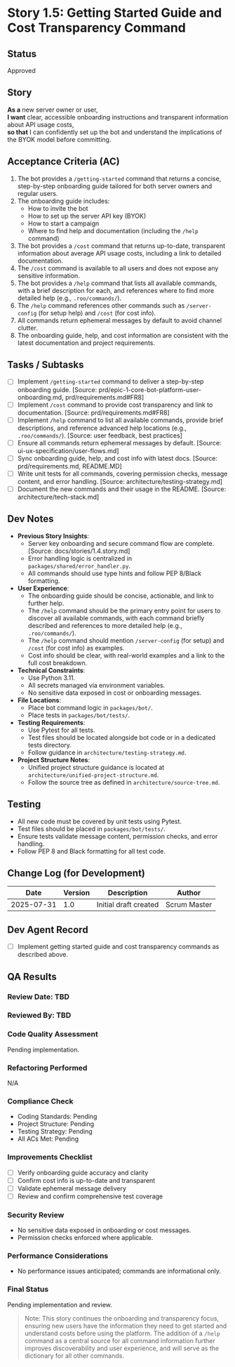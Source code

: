 # Story 1.5: Getting Started Guide and Cost Transparency Command

## Status
Approved

## Story
**As a** new server owner or user,  
**I want** clear, accessible onboarding instructions and transparent information about API usage costs,  
**so that** I can confidently set up the bot and understand the implications of the BYOK model before committing.

## Acceptance Criteria (AC)
1. The bot provides a `/getting-started` command that returns a concise, step-by-step onboarding guide tailored for both server owners and regular users.
2. The onboarding guide includes:
   - How to invite the bot
   - How to set up the server API key (BYOK)
   - How to start a campaign
   - Where to find help and documentation (including the `/help` command)
3. The bot provides a `/cost` command that returns up-to-date, transparent information about average API usage costs, including a link to detailed documentation.
4. The `/cost` command is available to all users and does not expose any sensitive information.
5. The bot provides a `/help` command that lists all available commands, with a brief description for each, and references where to find more detailed help (e.g., `.roo/commands/`).
6. The `/help` command references other commands such as `/server-config` (for setup help) and `/cost` (for cost info).
7. All commands return ephemeral messages by default to avoid channel clutter.
8. The onboarding guide, help, and cost information are consistent with the latest documentation and project requirements.

## Tasks / Subtasks
- [ ] Implement `/getting-started` command to deliver a step-by-step onboarding guide.
  [Source: prd/epic-1-core-bot-platform-user-onboarding.md, prd/requirements.md#FR8]
- [ ] Implement `/cost` command to provide cost transparency and link to documentation.
  [Source: prd/requirements.md#FR8]
- [ ] Implement `/help` command to list all available commands, provide brief descriptions, and reference advanced help locations (e.g., `.roo/commands/`).
  [Source: user feedback, best practices]
- [ ] Ensure all commands return ephemeral messages by default.
  [Source: ui-ux-specification/user-flows.md]
- [ ] Sync onboarding guide, help, and cost info with latest docs.
  [Source: prd/requirements.md, README.MD]
- [ ] Write unit tests for all commands, covering permission checks, message content, and error handling.
  [Source: architecture/testing-strategy.md]
- [ ] Document the new commands and their usage in the README.
  [Source: architecture/tech-stack.md]

## Dev Notes

- **Previous Story Insights**:  
  - Server key onboarding and secure command flow are complete.  
    [Source: docs/stories/1.4.story.md]
  - Error handling logic is centralized in `packages/shared/error_handler.py`.
  - All commands should use type hints and follow PEP 8/Black formatting.
- **User Experience**:
  - The onboarding guide should be concise, actionable, and link to further help.
  - The `/help` command should be the primary entry point for users to discover all available commands, with each command briefly described and references to more detailed help (e.g., `.roo/commands/`).
  - The `/help` command should mention `/server-config` (for setup) and `/cost` (for cost info) as examples.
  - Cost info should be clear, with real-world examples and a link to the full cost breakdown.
- **Technical Constraints**:  
  - Use Python 3.11.
  - All secrets managed via environment variables.
  - No sensitive data exposed in cost or onboarding messages.
- **File Locations**:  
  - Place bot command logic in `packages/bot/`.
  - Place tests in `packages/bot/tests/`.
- **Testing Requirements**:  
  - Use Pytest for all tests.
  - Test files should be located alongside bot code or in a dedicated tests directory.
  - Follow guidance in `architecture/testing-strategy.md`.
- **Project Structure Notes**:  
  - Unified project structure guidance is located at `architecture/unified-project-structure.md`.
  - Follow the source tree as defined in `architecture/source-tree.md`.

## Testing

- All new code must be covered by unit tests using Pytest.
- Test files should be placed in `packages/bot/tests/`.
- Ensure tests validate message content, permission checks, and error handling.
- Follow PEP 8 and Black formatting for all test code.

## Change Log (for Development)

| Date       | Version | Description                | Author      |
|------------|---------|----------------------------|-------------|
| 2025-07-31 | 1.0     | Initial draft created      | Scrum Master|

## Dev Agent Record

- [ ] Implement getting started guide and cost transparency commands as described above.

## QA Results

### Review Date: TBD
### Reviewed By: TBD

### Code Quality Assessment
Pending implementation.

### Refactoring Performed
N/A

### Compliance Check
- Coding Standards: Pending
- Project Structure: Pending
- Testing Strategy: Pending
- All ACs Met: Pending

### Improvements Checklist
- [ ] Verify onboarding guide accuracy and clarity
- [ ] Confirm cost info is up-to-date and transparent
- [ ] Validate ephemeral message delivery
- [ ] Review and confirm comprehensive test coverage

### Security Review
- No sensitive data exposed in onboarding or cost messages.
- Permission checks enforced where applicable.

### Performance Considerations
- No performance issues anticipated; commands are informational only.

### Final Status
Pending implementation and review.

> Note: This story continues the onboarding and transparency focus, ensuring new users have the information they need to get started and understand costs before using the platform.
> The addition of a `/help` command as a central source for all command information further improves discoverability and user experience, and will serve as the dictionary for all other commands.